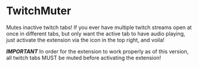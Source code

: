 # TwitchMuter

Mutes inactive twitch tabs! If you ever have multiple twitch streams open at once in different tabs, but only want the active tab to have audio playing, just activate the extension via the icon in the top right, and voila!

***IMPORTANT***
In order for the extension to work properly as of this version, all twitch tabs MUST be muted before activating the extension!
